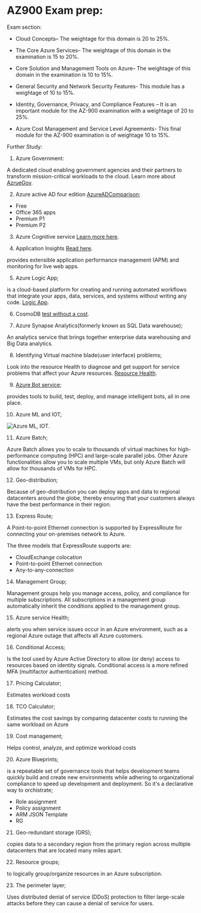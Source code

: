 # AZ900 Exam prep:

Exam section:

-   Cloud Concepts– The weightage for this domain is 20 to 25%.

-   The Core Azure Services– The weightage of this domain in the examination is 15 to 20%.

-   Core Solution and Management Tools on Azure– The weightage of this domain in the examination is 10 to 15%.

-   General Security and Network Security Features- This module has a weightage of 10 to 15%.

-   Identity, Governance, Privacy, and Compliance Features – It is an important module for the AZ-900 examination with a weightage of 20 to 25%.

-   Azure Cost Management and Service Level Agreements- This final module for the AZ-900 examination is of weightage 10 to 15%.

Further Study:

1. Azure Government:

A dedicated cloud enabling government agencies and their partners to transform mission-critical workloads to the cloud. Learn more about
[AzrueGov](https://docs.microsoft.com/en-in/azure/azure-government/documentation-government-welcome).

2. Azure active AD four edition [AzureADComparison](https://docs.microsoft.com/en-us/azure/active-directory/authentication/concept-mfa-licensing#available-versions-of-azure-ad-multi-factor-authentication);

- Free 
- Office 365 apps
- Premium P1
- Premium P2

3. Azure Cognitive service
[Learn more here](https://azure.microsoft.com/en-us/services/cognitive-services/).


4. Application Insights [Read here](https://docs.microsoft.com/en-us/azure/azure-monitor/app/app-insights-overview).

provides extensible application performance management (APM) and monitoring for live web apps. 


5. Azure Logic App;

 is a cloud-based platform for creating and running automated workflows that integrate your apps, data, services, and systems without writing any code. 
 [Logic App](https://docs.microsoft.com/en-us/azure/logic-apps/logic-apps-overview).

 6. CosmoDB [test without a cost](https://docs.microsoft.com/en-us/azure/cosmos-db/local-emulator?tabs=ssl-netstd21).

 7. Azure Synapse Analytics(formerly known as SQL Data warehouse);

 An analytics service that brings together enterprise data warehousing and Big Data analytics. 

 8. Identifying Virtual machine blade(user interface) problems;

 Look into the resource Health to diagnose and get support for service problems that affect your Azure resources. [Resource Health](https://docs.microsoft.com/en-us/azure/service-health/resource-health-overview).


 9. [Azure Bot service](https://docs.microsoft.com/en-us/azure/bot-service/bot-service-overview?view=azure-bot-service-4.0);

 provides tools to build, test, deploy, and manage intelligent bots, all in one place. 

 10. Azure ML and IOT;
 
 ![Azure ML, IOT](../../cloud8-yismailmo/00_includes/AZ900-ML.png).

 11. Azure Batch;

 Azure Batch allows you to scale to thousands of virtual machines for high-performance computing (HPC) and large-scale parallel jobs. Other Azure functionalities allow you to scale multiple VMs, but only Azure Batch will allow for thousands of VMs for HPC.

 12. Geo-distribution;

 Because of geo-distribution you can deploy apps and data to regional datacenters around the globe, thereby ensuring that your customers always have the best performance in their region.

 13. Express Route;

 A Point-to-point Ethernet connection is supported by ExpressRoute for connecting your on-premises network to Azure.

 The three models that ExpressRoute supports are:

- CloudExchange colocation
- Point-to-point Ethernet connection
- Any-to-any-connection

 14. Management Group;

 Management groups help you manage access, policy, and compliance for multiple subscriptions. All subscriptions in a management group automatically inherit the conditions applied to the management group.

 15. Azure service Health;

 alerts you when service issues occur in an Azure environment, such as a regional Azure outage that affects all Azure customers.

 16.  Conditional Access;

Is the tool used by Azure Active Directory to allow (or deny) access to resources based on identity signals. Conditional access is a more refined MFA (multifactor authentication) method.

17. Pricing Calculator;

Estimates workload costs

18. TCO Calculator;

Estimates the cost savings by comparing datacenter costs to running the same workload on Azure

19. Cost management;

Helps control, analyze, and optimize workload costs

20. Azure Blueprints;

is a repeatable set of governance tools that helps development teams quickly build and create new environments while adhering to organizational compliance to speed up development and deployment. So it's a declarative way to orchistrate;
- Role assignment
- Policy assignment
- ARM JSON Template
- RG

21. Geo-redundant storage (GRS);

copies data to a secondary region from the primary region across multiple datacenters that are located many miles apart.

22.  Resource groups;

to logically group/organize resources in an Azure subscription.

23. The perimeter layer;

Uses distributed denial of service (DDoS) protection to filter large-scale attacks before they can cause a denial of service for users.


